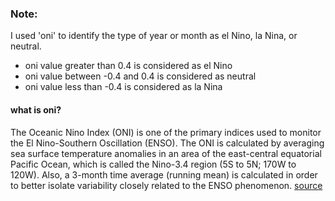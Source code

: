 ### Note:
I used 'oni' to identify the type of year or month as el Nino, la Nina, or neutral. 
* oni value greater than 0.4 is considered as el Nino
* oni value between -0.4 and 0.4 is considered as neutral
* oni value less than -0.4 is considered as la Nina

#### what is oni?
The Oceanic Nino Index (ONI) is one of the primary indices used to monitor the El Nino-Southern Oscillation (ENSO). The ONI is calculated by averaging sea surface temperature anomalies in an area of the east-central equatorial Pacific Ocean, which is called the Nino-3.4 region (5S to 5N; 170W to 120W). Also, a 3-month time average (running mean) is calculated in order to better isolate variability closely related to the ENSO phenomenon. [source](https://catalog.data.gov/dataset/climate-prediction-center-cpcoceanic-nino-index)
